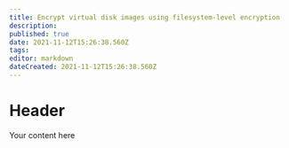 ```yaml
---
title: Encrypt virtual disk images using filesystem-level encryption
description: 
published: true
date: 2021-11-12T15:26:38.560Z
tags: 
editor: markdown
dateCreated: 2021-11-12T15:26:38.560Z
---
```


# Header
Your content here